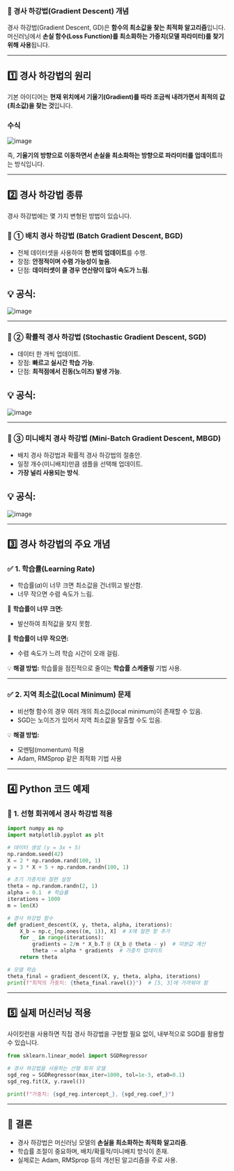 ### 📌 경사 하강법(Gradient Descent) 개념
경사 하강법(Gradient Descent, GD)은 **함수의 최소값을 찾는 최적화 알고리즘**입니다. 머신러닝에서 **손실 함수(Loss Function)를 최소화하는 가중치(모델 파라미터)를 찾기 위해 사용**됩니다.

---

## 1️⃣ **경사 하강법의 원리**
기본 아이디어는 **현재 위치에서 기울기(Gradient)를 따라 조금씩 내려가면서 최적의 값(최소값)을 찾는 것**입니다.

### 수식

![image](https://github.com/user-attachments/assets/d5c11fed-5adf-4c85-854c-4f084c1e70f7)


즉, **기울기의 방향으로 이동하면서 손실을 최소화하는 방향으로 파라미터를 업데이트**하는 방식입니다.

---

## 2️⃣ **경사 하강법 종류**
경사 하강법에는 몇 가지 변형된 방법이 있습니다.

### 🔹 ① 배치 경사 하강법 (Batch Gradient Descent, BGD)
- 전체 데이터셋을 사용하여 **한 번의 업데이트**를 수행.
- 장점: **안정적이며 수렴 가능성이 높음**.
- 단점: **데이터셋이 클 경우 연산량이 많아 속도가 느림**.

## 💡 **공식:** 

![image](https://github.com/user-attachments/assets/b4a95aea-d663-4ea7-832d-c6c6e916579d)


---

### 🔹 ② 확률적 경사 하강법 (Stochastic Gradient Descent, SGD)
- 데이터 한 개씩 업데이트.
- 장점: **빠르고 실시간 학습 가능**.
- 단점: **최적점에서 진동(노이즈) 발생 가능**.

## 💡 **공식:**
![image](https://github.com/user-attachments/assets/e2e10dd5-e2bc-4929-a9f5-c543614c621b)


---

### 🔹 ③ 미니배치 경사 하강법 (Mini-Batch Gradient Descent, MBGD)
- 배치 경사 하강법과 확률적 경사 하강법의 절충안.
- 일정 개수(미니배치)만큼 샘플을 선택해 업데이트.
- **가장 널리 사용되는 방식**.

## 💡 **공식:**
![image](https://github.com/user-attachments/assets/b8754291-0ba3-43de-abe3-cbc7b1400fdf)


---

## 3️⃣ **경사 하강법의 주요 개념**
### ✅ **1. 학습률(Learning Rate)**
- 학습률(𝛼)이 너무 크면 최소값을 건너뛰고 발산함.
- 너무 작으면 수렴 속도가 느림.

🔽 **학습률이 너무 크면:**
  - 발산하여 최적값을 찾지 못함.

🔼 **학습률이 너무 작으면:**
  - 수렴 속도가 느려 학습 시간이 오래 걸림.

💡 **해결 방법:** 학습률을 점진적으로 줄이는 **학습률 스케줄링** 기법 사용.

---

### ✅ **2. 지역 최소값(Local Minimum) 문제**
- 비선형 함수의 경우 여러 개의 최소값(local minimum)이 존재할 수 있음.
- SGD는 노이즈가 있어서 지역 최소값을 탈출할 수도 있음.

💡 **해결 방법:** 
- 모멘텀(momentum) 적용
- Adam, RMSprop 같은 최적화 기법 사용

---

## 4️⃣ **Python 코드 예제**
### 🔹 **1. 선형 회귀에서 경사 하강법 적용**
```python
import numpy as np
import matplotlib.pyplot as plt

# 데이터 생성 (y = 3x + 5)
np.random.seed(42)
X = 2 * np.random.rand(100, 1)
y = 3 * X + 5 + np.random.randn(100, 1)

# 초기 가중치와 절편 설정
theta = np.random.randn(2, 1)
alpha = 0.1  # 학습률
iterations = 1000
m = len(X)

# 경사 하강법 함수
def gradient_descent(X, y, theta, alpha, iterations):
    X_b = np.c_[np.ones((m, 1)), X]  # X에 절편 항 추가
    for _ in range(iterations):
        gradients = 2/m * X_b.T @ (X_b @ theta - y)  # 미분값 계산
        theta -= alpha * gradients  # 가중치 업데이트
    return theta

# 모델 학습
theta_final = gradient_descent(X, y, theta, alpha, iterations)
print(f"최적의 가중치: {theta_final.ravel()}")  # [5, 3]에 가까워야 함
```

---

## 5️⃣ **실제 머신러닝 적용**
사이킷런을 사용하면 직접 경사 하강법을 구현할 필요 없이, 내부적으로 SGD를 활용할 수 있습니다.

```python
from sklearn.linear_model import SGDRegressor

# 경사 하강법을 사용하는 선형 회귀 모델
sgd_reg = SGDRegressor(max_iter=1000, tol=1e-3, eta0=0.1)
sgd_reg.fit(X, y.ravel())

print(f"가중치: {sgd_reg.intercept_}, {sgd_reg.coef_}")
```

---

## 🎯 **결론**
- 경사 하강법은 머신러닝 모델의 **손실을 최소화하는 최적화 알고리즘**.
- 학습률 조절이 중요하며, 배치/확률적/미니배치 방식이 존재.
- 실제로는 Adam, RMSprop 등의 개선된 알고리즘을 주로 사용.
